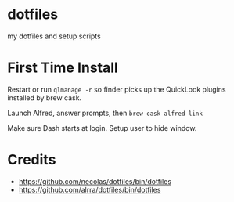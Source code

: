 dotfiles
========

my dotfiles and setup scripts

First Time Install
==================

Restart or run `qlmanage -r` so finder picks up the QuickLook plugins installed by brew cask.

Launch Alfred, answer prompts, then `brew cask alfred link`

Make sure Dash starts at login. Setup user to hide window.

Credits
=======

* <https://github.com/necolas/dotfiles/bin/dotfiles>
* <https://github.com/alrra/dotfiles/bin/dotfiles>
